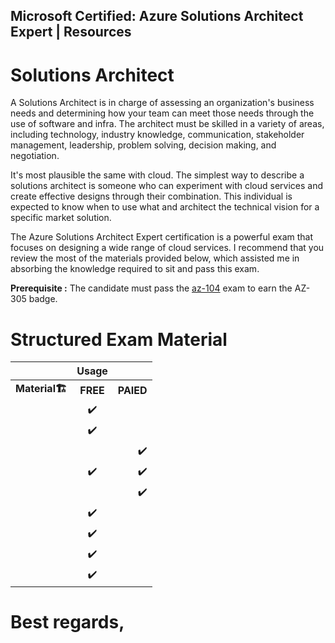 ## Microsoft Certified: Azure Solutions Architect Expert | Resources


# Solutions Architect
A Solutions Architect is in charge of assessing an organization's business needs and determining how your team can meet those needs through the use of software and infra. The architect must be skilled in a variety of areas, including technology, industry knowledge, communication, stakeholder management, leadership, problem solving, decision making, and negotiation.

It's most plausible the same with cloud. The simplest way to describe a solutions architect is someone who can experiment with cloud services and create effective designs through their combination. This individual is expected to know when to use what and architect the technical vision for a specific market solution.

The Azure Solutions Architect Expert certification is a powerful exam that focuses on designing a wide range of cloud services. I recommend that you review the most of the materials provided below, which assisted me in absorbing the knowledge required to sit and pass this exam.

**Prerequisite :**  The candidate must pass the [az-104](https://blog.yahya-abulhaj.dev/passing-microsoft-azure-administrator-associate-certification) exam  to earn the  AZ-305 badge.

# Structured Exam Material

|                      |  Usage    |     |
|:--------             |    :--------:| --------:|
| <b>Material<b>🏗️    |  <b>FREE<b>   |     <b>PAIED<b> |
|                      |  ✔️          |                 |
| []()                 |  ✔️          |                 |
|  []()                |               |           ✔️   |
|  []()                |   ✔️         |            ✔️   |
|  []()                |               |           ✔️   |
|   []()               |  ✔️          |                 |
|   []()               |  ✔️          |                 |
|   []()               |  ✔️          |                 |
|   []()               |  ✔️          |                 |

# Best regards,